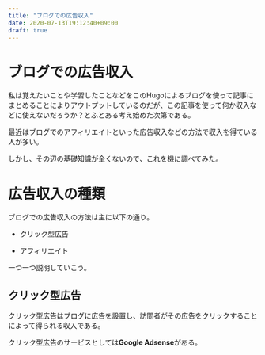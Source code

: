 ```yaml
---
title: "ブログでの広告収入"
date: 2020-07-13T19:12:40+09:00
draft: true
---
```


# ブログでの広告収入

私は覚えたいことや学習したことなどをこのHugoによるブログを使って記事にまとめることによりアウトプットしているのだが、この記事を使って何か収入などに使えないだろうか？とふとある考え始めた次第である。

最近はブログでのアフィリエイトといった広告収入などの方法で収入を得ている人が多い。

しかし、その辺の基礎知識が全くないので、これを機に調べてみた。

# 広告収入の種類

ブログでの広告収入の方法は主に以下の通り。

- クリック型広告

- アフィリエイト

一つ一つ説明していこう。


## クリック型広告

クリック型広告はブログに広告を設置し、訪問者がその広告をクリックすることによって得られる収入である。

クリック型広告のサービスとしては**Google Adsense**がある。
